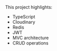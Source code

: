This project highlights:

- TypeScript
- Cloudinary
- Redis
- JWT
- MVC architecture
- CRUD operations
